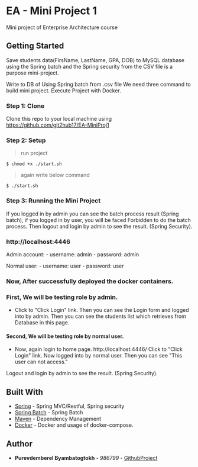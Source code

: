 
# EA - Mini Project 1

Mini project of Enterprise Architecture course 

## Getting Started

Save students data(FirsName, LastName, GPA, DOB) to MySQL database using the Spring batch and the Spring security from the CSV file is a purpose mini-project.

Write to DB of Using Spring batch from .csv file 
We need three command to build mini project. Execute Project with Docker.


### Step 1: Clone

Clone this repo to your local machine using https://github.com/git2hub17/EA-MiniProj1

### Step 2: Setup

> run project
 
```
$ chmod +x ./start.sh
```

> again write below command 
 
```
$ ./start.sh
```

### Step 3: Running the Mini Project
If you logged in by admin you can see the batch process result (Spring batch), if you logged in by user, you will be faced Forbidden to do the batch process. Then logout and login by admin to see the result. (Spring Security).

### http://localhost:4446
Admin account:
    - username: admin
    - password: admin

Normal user:
    - username: user
    - password: user


### Now, After successfully deployed the docker containers.

### First, We will be testing role by admin.

- Click to "Click Login" link. Then you can see the Login form and logged into by admin.
Then you can see the students list which retrieves from Database in this page.

#### Second, We will be testing role by normal user.
- Now, again login to home page. http://localhost:4446/ Click to "Click Login" link. Now logged into by normal user. Then you can see "This user can not access." 

Logout and login by admin to see the result. (Spring Security).




## Built With

* [Spring](https://spring.io/) - Spring MVC/Restful, Spring security
* [Spring Batch](https://maven.apache.org/) - Spring Batch
* [Maven](https://maven.apache.org/) - Dependency Management
* [Docker](https://hub.docker.com) - Docker and usage of docker-compose.

## Author

* **Purevdemberel Byambatogtokh** - *986799* - [GithubProject](https://github.com/git2hub17/EA-MiniProj1)



